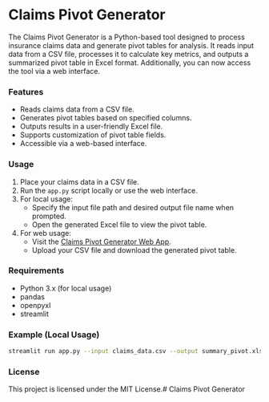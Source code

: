 # Claims Pivot Generator

The Claims Pivot Generator is a Python-based tool designed to process insurance claims data and generate pivot tables for analysis. It reads input data from a CSV file, processes it to calculate key metrics, and outputs a summarized pivot table in Excel format. Additionally, you can now access the tool via a web interface.

### Features
- Reads claims data from a CSV file.
- Generates pivot tables based on specified columns.
- Outputs results in a user-friendly Excel file.
- Supports customization of pivot table fields.
- Accessible via a web-based interface.

### Usage
1. Place your claims data in a CSV file.
2. Run the `app.py` script locally or use the web interface.
3. For local usage:
    - Specify the input file path and desired output file name when prompted.
    - Open the generated Excel file to view the pivot table.
4. For web usage:
    - Visit the [Claims Pivot Generator Web App](https://claims-pivot-generator-mjkp6vy9vjm35jpwyzpu5d.streamlit.app/).
    - Upload your CSV file and download the generated pivot table.

### Requirements
- Python 3.x (for local usage)
- pandas
- openpyxl
- streamlit

### Example (Local Usage)
```bash
streamlit run app.py --input claims_data.csv --output summary_pivot.xlsx
```

### License
This project is licensed under the MIT License.# Claims Pivot Generator